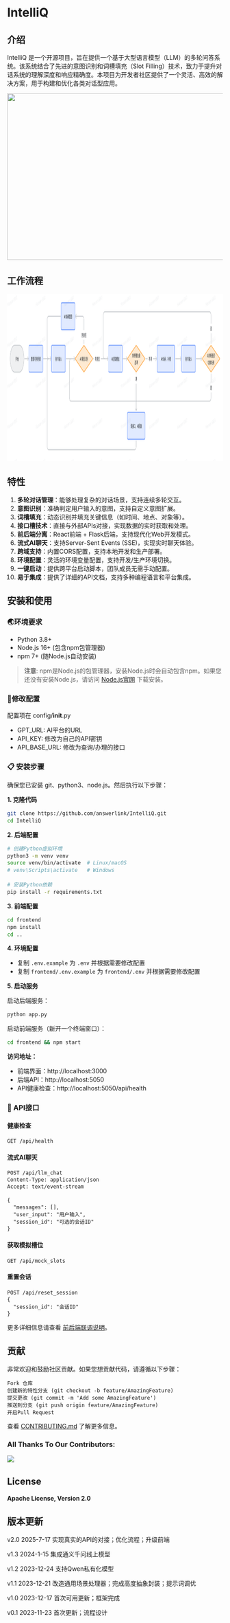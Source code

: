 
# IntelliQ
## 介绍
IntelliQ 是一个开源项目，旨在提供一个基于大型语言模型（LLM）的多轮问答系统。该系统结合了先进的意图识别和词槽填充（Slot Filling）技术，致力于提升对话系统的理解深度和响应精确度。本项目为开发者社区提供了一个灵活、高效的解决方案，用于构建和优化各类对话型应用。

<img src="https://github.com/answerlink/IntelliQ/blob/main/images/demo.gif"  height="388" width="690">

## 工作流程
<img src="https://github.com/answerlink/IntelliQ/blob/main/images/workflow.png"  height="388" width="690">

## 特性
1. **多轮对话管理**：能够处理复杂的对话场景，支持连续多轮交互。
2. **意图识别**：准确判定用户输入的意图，支持自定义意图扩展。
3. **词槽填充**：动态识别并填充关键信息（如时间、地点、对象等）。
4. **接口槽技术**：直接与外部APIs对接，实现数据的实时获取和处理。
5. **前后端分离**：React前端 + Flask后端，支持现代化Web开发模式。
6. **流式AI聊天**：支持Server-Sent Events (SSE)，实现实时聊天体验。
7. **跨域支持**：内置CORS配置，支持本地开发和生产部署。
8. **环境配置**：灵活的环境变量配置，支持开发/生产环境切换。
9. **一键启动**：提供跨平台启动脚本，团队成员无需手动配置。
10. **易于集成**：提供了详细的API文档，支持多种编程语言和平台集成。

## 安装和使用

### 🌏环境要求
- Python 3.8+
- Node.js 16+ (包含npm包管理器)
- npm 7+ (随Node.js自动安装)

> **注意**: npm是Node.js的包管理器，安装Node.js时会自动包含npm。如果您还没有安装Node.js，请访问 [Node.js官网](https://nodejs.org/) 下载安装。

### 🔧修改配置
配置项在 config/__init__.py
* GPT_URL: AI平台的URL
* API_KEY: 修改为自己的API密钥
* API_BASE_URL: 修改为查询/办理的接口

### 📋 安装步骤

确保您已安装 git、python3、node.js。然后执行以下步骤：

**1. 克隆代码**
```bash
git clone https://github.com/answerlink/IntelliQ.git
cd IntelliQ
```

**2. 后端配置**
```bash
# 创建Python虚拟环境
python3 -m venv venv
source venv/bin/activate  # Linux/macOS
# venv\Scripts\activate   # Windows

# 安装Python依赖
pip install -r requirements.txt
```

**3. 前端配置**
```bash
cd frontend
npm install
cd ..
```

**4. 环境配置**
- 复制 `.env.example` 为 `.env` 并根据需要修改配置
- 复制 `frontend/.env.example` 为 `frontend/.env` 并根据需要修改配置

**5. 启动服务**

启动后端服务：
```bash
python app.py
```

启动前端服务（新开一个终端窗口）：
```bash
cd frontend && npm start
```

**访问地址：**
- 前端界面：http://localhost:3000
- 后端API：http://localhost:5050
- API健康检查：http://localhost:5050/api/health

### 🔗 API接口

#### 健康检查
```
GET /api/health
```

#### 流式AI聊天
```
POST /api/llm_chat
Content-Type: application/json
Accept: text/event-stream

{
  "messages": [],
  "user_input": "用户输入",
  "session_id": "可选的会话ID"
}
```

#### 获取模拟槽位
```
GET /api/mock_slots
```

#### 重置会话
```
POST /api/reset_session
{
  "session_id": "会话ID"
}
```

更多详细信息请查看 [前后端联调说明](./前后端联调说明.md)。

## 贡献

非常欢迎和鼓励社区贡献。如果您想贡献代码，请遵循以下步骤：

    Fork 仓库
    创建新的特性分支 (git checkout -b feature/AmazingFeature)
    提交更改 (git commit -m 'Add some AmazingFeature')
    推送到分支 (git push origin feature/AmazingFeature)
    开启Pull Request

查看 [CONTRIBUTING.md](https://github.com/answerlink/IntelliQ/blob/main/CONTRIBUTING.md)  了解更多信息。

### All Thanks To Our Contributors:
<a href="https://github.com/answerlink/IntelliQ/graphs/contributors">
  <img src="https://contrib.rocks/image?repo=answerlink/IntelliQ" />
</a>

## License

**Apache License, Version 2.0**

## 版本更新
v2.0 2025-7-17 实现真实的API的对接；优化流程；升级前端

v1.3 2024-1-15 集成通义千问线上模型

v1.2 2023-12-24 支持Qwen私有化模型

v1.1 2023-12-21 改造通用场景处理器；完成高度抽象封装；提示词调优

v1.0 2023-12-17 首次可用更新；框架完成

v0.1 2023-11-23 首次更新；流程设计
